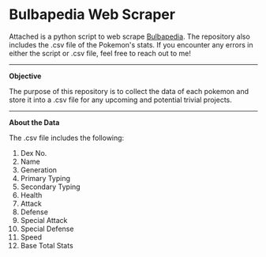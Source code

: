 # Bulbapedia Web Scraper

Attached is a python script to web scrape [Bulbapedia](https://bulbapedia.bulbagarden.net/wiki/Main_Page). The repository also includes the .csv file of the Pokemon's stats. If you encounter any errors in either the script or .csv file, feel free to reach out to me!

___

**Objective**

The purpose of this repository is to collect the data of each pokemon and store it into a .csv file for any upcoming and potential trivial projects. 

___

**About the Data**

The .csv file includes the following:
1. Dex No.
2. Name
3. Generation
4. Primary Typing
5. Secondary Typing
6. Health
7. Attack
8. Defense
9. Special Attack
10. Special Defense
11. Speed
12. Base Total Stats
